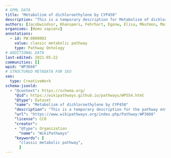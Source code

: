 ```yaml
---
# GPML DATA
title: "Metabolism of dichloroethylene by CYP450"
description: "This is a temporary description for Metabolism of dichloroethylene by CYP450"
authors: [Jacobwindsor, Khanspers, Fehrhart, Egonw, Elisa, Mkutmon, MaintBot, Eweitz]
organisms: [Homo sapiens]
annotations:
  - id: PW:0000002
    value: classic metabolic pathway
    type: Pathway Ontology
# ADDITIONAL DATA
last-edited: 2021-05-22
communities: []
wpid: "WP3666"
# STRUCTURED METADATA FOR SEO
seo:
  type: CreativeWork
schema-jsonld:
  - "@context": https://schema.org/
    "@id": https://wikipathways.github.io/pathways/WP554.html
    "@type": Dataset
    "name": "Metabolism of dichloroethylene by CYP450"
    "description": "This is a temporary description for the pathway entitled: Metabolism of dichloroethylene by CYP450"
    "url": "https://www.wikipathways.org/index.php/Pathway:WP3666"
    "license": CC0
    "creator":
    - "@type": Organization
      "name": "WikiPathways"
    "keywords": [
      "classic metabolic pathway",
      ]
---
```

